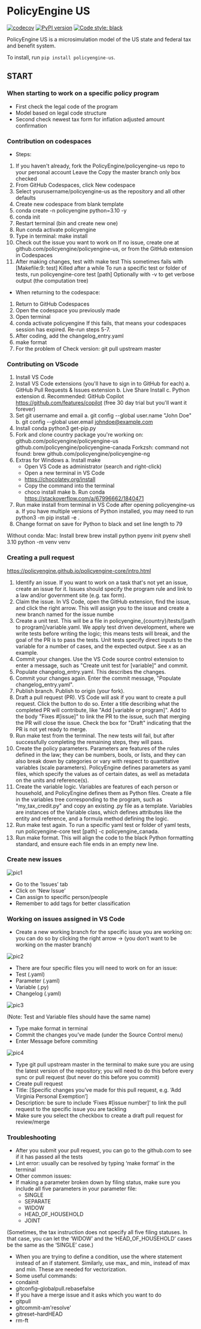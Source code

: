 # PolicyEngine US

[![codecov](https://codecov.io/gh/PolicyEngine/policyengine-us/branch/master/graph/badge.svg?token=BLoCjCf5Qr)](https://codecov.io/gh/PolicyEngine/policyengine-us)
[![PyPI version](https://badge.fury.io/py/policyengine-us.svg)](https://badge.fury.io/py/policyengine-us)
[![Code style: black](https://img.shields.io/badge/code%20style-black-000000.svg)](https://github.com/psf/black)

PolicyEngine US is a microsimulation model of the US state and federal tax and benefit system.

To install, run `pip install policyengine-us`.

## START

### When starting to work on a specific policy program
- First check the legal code of the program
 - Model based on legal code structure
- Second check newest tax form for inflation adjusted amount confirmation
### Contribution on codespaces
- Steps:
1. If you haven't already, fork the PolicyEngine/policyengine-us repo to your personal account
   Leave the Copy the master branch only box checked
2. From GitHub Codespaces, click New codespace
3. Select yourusername/policyengine-us as the repository and all other defaults
4. Create new codespace from blank template
5. conda create -n policyengine python=3.10 -y
6. conda init
7. Restart terminal (bin and create new one)
8. Run conda activate policyengine
9. Type in terminal: make install
10. Check out the issue you want to work on
    If no issue, create one at github.com/policyengine/policyengine-us, or from the GitHub extension in Codespaces
11. After making changes, test with make test
    This sometimes fails with [Makefile:9: test] Killed after a while
    To run a specific test or folder of tests, run policyengine-core test [path]
    Optionally with -v to get verbose output (the computation tree)

- When returning to the codespace:
1. Return to GitHub Codespaces
2. Open the codespace you previously made
3. Open terminal
4. conda activate policyengine
   If this fails, that means your codespaces session has expired. Re-run steps 5-7.
5. After coding, add the changelog_entry.yaml
6. make format
7. For the problem of Check version: git pull upstream master

### Contributing on VScode
1. Install VS Code
2. Install VS Code extensions (you'll have to sign in to GitHub for each)
   a. GitHub Pull Requests & Issues extension
   b. Live Share Install
   c. Python extension
   d. Recommended: GitHub Copilot https://github.com/features/copilot (free 30 day trial but you'll want it forever)
3. Set git username and email
   a. git config --global user.name "John Doe"
   b. git config --global user.email johndoe@example.com
4. Install conda
   python3 get-pip.py
5. Fork and clone country package you're working on:
  github.com/policyengine/policyengine-us 
  github.com/policyengine/policyengine-canada
  Forkzsh: command not found: brew
  github.com/policyengine/policyengine-ng
6. Extras for Windows
   a. Install make
      - Open VS Code as administrator (search and right-click)
      - Open a new terminal in VS Code
      - https://chocolatey.org/install
      - Copy the command into the terminal
      - choco install make
   b. Run conda https://stackoverflow.com/a/67996662/1840471
7. Run make install from terminal in VS Code after opening policyengine-us
   a. If you have multiple versions of Python installed, you may need to run
      python3 -m pip install -e .
8. Change format on save for Python to black and set line length to 79

Without conda:
Mac:
  Install brew
  brew install python
  pyenv init
  pyenv shell 3.10
  python -m venv venv

### Creating a pull request

https://policyengine.github.io/policyengine-core/intro.html

1. Identify an issue. If you want to work on a task that's not yet an issue, create an issue for it. Issues should specify the program rule and link to a law and/or government site (e.g. tax form).
2. Claim the issue. In VS Code, open the GitHub extension, find the issue, and click the right arrow. This will assign you to the issue and create a new branch named for the issue numbe
3. Create a unit test. This will be a file in policyengine_{country}/tests/[path to program]/variable.yaml. We apply test driven development, where we write tests before writing the logic; this means tests will break, and the goal of the PR is to pass the tests. Unit tests specify direct inputs to the variable for a number of cases, and the expected output. See x as an example.
4. Commit your changes. Use the VS Code source control extension to enter a message, such as "Create unit test for [variable]" and commit.
5. Populate changelog_entry.yaml. This describes the changes.
6. Commit your changes again. Enter the commit message, "Populate changelog_entry.yaml".
7. Publish branch. Publish to origin (your fork).
8. Draft a pull request (PR). VS Code will ask if you want to create a pull request. Click the button to do so. Enter a title describing what the completed PR will contribute, like "Add [variable or program]". Add to the body "Fixes #[issue]" to link the PR to the issue, such that merging the PR will close the issue. Check the box for "Draft" indicating that the PR is not yet ready to merge.
9. Run make test from the terminal. The new tests will fail, but after successfully completing the remaining steps, they will pass.
10. Create the policy parameters. Parameters are features of the rules defined in the law; they can be numbers, bools, or lists, and they can also break down by categories or vary with respect to quantitative variables (scale parameters). PolicyEngine defines 
parameters as yaml files, which specify the values as of certain dates, as well as metadata on the units and reference(s).
11. Create the variable logic. Variables are features of each person or household, and PolicyEngine defines them as Python files. Create a file in the variables tree corresponding to the program, such as "my_tax_credit.py" and copy an existing .py file as a template. Variables are instances of the Variable class, which defines attributes like the entity and reference, and a formula method defining the logic.
12. Run make test again. To run a specific yaml test or folder of yaml tests, run policyengine-core test [path] -c policyengine_canada.
13. Run make format. This will align the code to the black Python formatting standard, and ensure each file ends in an empty new line.

### Create new issues
![pic1](./page2image24204576.png)
- Go to the ‘Issues’ tab
- Click on ‘New Issue’
- Can assign to specific person/people
- Remember to add tags for better classification

### Working on issues assigned in VS Code

- Create a new working branch for the specific issue you are working on: you can do so by clicking the right arrow → (you don’t want to be working on the master branch)

![pic2](./MyIssues.png)

- There are four specific files you will need to work on for an issue:
 - Test (.yaml)
 - Parameter (.yaml)
 - Variable (.py)
 - Changelog (.yaml)

![pic3](./changel.png)

(Note: Test and Variable files should have the same name)
- Type make format in terminal
- Commit the changes you’ve made (under the Source Control menu)
 - Enter Message before commiting
 
![pic4](./page3image24275520.png)

- Type git pull upstream master in the terminal to make sure you are using the latest version of the repository; you will need to do this before every sync or pull request (but never do this before you commit)
- Create pull request
 - Title: [Specific changes you’ve made for this pull request, e.g. ‘Add Virginia Personal Exemption’]
 - Description: be sure to include ‘Fixes #[issue number]’ to link the pull request to the specific issue you are tackling
 - Make sure you select the checkbox to create a draft pull request for
review/merge

### Troubleshooting
- After you submit your pull request, you can go to the github.com to see if it has passed all the tests
 - Lint error: usually can be resolved by typing ‘make format’ in the terminal 
- Other common issues:
 -  If making a parameter broken down by filing status, make sure you include all five parameters in your parameter file:
    - SINGLE
    - SEPARATE
    - WIDOW
    - HEAD_OF_HOUSEHOLD 
    - JOINT

(Sometimes, the tax instruction does not specify all five filing statuses. In that case, you can let the ‘WIDOW’ and the ‘HEAD_OF_HOUSEHOLD’ cases be the same as the ‘SINGLE’ case.)
 - When you are trying to define a condition, use the where statement instead of an if statement. Similarly, use max_ and min_ instead of max and min. These are needed for vectorization.
- Some useful commands:
 - condainit
 - gitconfig–globalpull.rebasefalse
  - If you have a merge issue and it asks which you want to do 
  - gitpull
- gitcommit-am'resolve'
- gitreset–hardHEAD
- rm-ft
